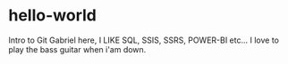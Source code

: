 # hello-world
Intro to Git
Gabriel here, I LIKE SQL, SSIS, SSRS, POWER-BI etc...
I love to play the bass guitar when i'am down.
